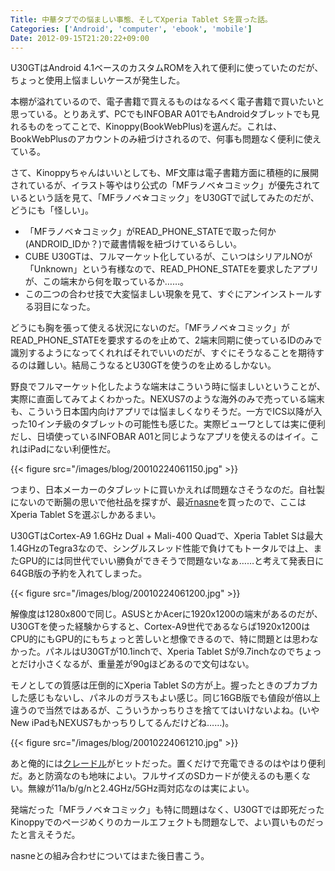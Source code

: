 ```yaml
---
Title: 中華タブでの悩ましい事態、そしてXperia Tablet Sを買った話。
Categories: ['Android', 'computer', 'ebook', 'mobile']
Date: 2012-09-15T21:20:22+09:00
---
```


U30GTはAndroid 4.1ベースのカスタムROMを入れて便利に使っていたのだが、ちょっと使用上悩ましいケースが発生した。

本棚が溢れているので、電子書籍で買えるものはなるべく電子書籍で買いたいと思っている。とりあえず、PCでもINFOBAR A01でもAndroidタブレットでも見れるものをってことで、Kinoppy(BookWebPlus)を選んだ。これは、BookWebPlusのアカウントのみ紐づけされるので、何事も問題なく便利に使えている。

さて、Kinoppyちゃんはいいとしても、MF文庫は電子書籍方面に積極的に展開されているが、イラスト等やはり公式の「MFラノベ☆コミック」が優先されているという話を見て、「MFラノベ☆コミック」をU30GTで試してみたのだが、どうにも「怪しい」。


<!-- more -->


<ul>
	<li>「MFラノベ☆コミック」がREAD_PHONE_STATEで取った何か(ANDROID_IDか？)で蔵書情報を紐づけているらしい。</li>
	<li>CUBE U30GTは、フルマーケット化しているが、こいつはシリアルNOが「Unknown」という有様なので、READ_PHONE_STATEを要求したアプリが、この端末から何を取っているか……。</li>
	<li>この二つの合わせ技で大変悩ましい現象を見て、すぐにアンインストールする羽目になった。</li>
</ul>
どうにも胸を張って使える状況にないのだ。「MFラノベ☆コミック」がREAD_PHONE_STATEを要求するのを止めて、2端末同期に使っているIDのみで識別するようになってくれればそれでいいのだが、すぐにそうなることを期待するのは難しい。結局こうなるとU30GTを使うのを止めるしかない。

野良でフルマーケット化したような端末はこういう時に悩ましいということが、実際に直面してみてよくわかった。NEXUS7のような海外のみで売っている端末も、こういう日本国内向けアプリでは悩ましくなりそうだ。一方でICS以降が入った10インチ級のタブレットの可能性も感じた。実際ビューワとしては実に便利だし、日頃使っているINFOBAR A01と同じようなアプリを使えるのはイイ。これはiPadにない利便性だ。

{{< figure src="/images/blog/20010224061150.jpg" >}}

つまり、日本メーカーのタブレットに買いかえれば問題なさそうなのだ。自社製にないので断腸の思いで他社品を探すが、最近<a href="http://www.jp.playstation.com/nasne/">nasne</a>を買ったので、ここはXperia Tablet Sを選ぶしかあるまい。

U30GTはCortex-A9 1.6GHz Dual + Mali-400 Quadで、Xperia Tablet Sは最大1.4GHzのTegra3なので、シングルスレッド性能で負けてもトータルでは上、またGPU的には同世代でいい勝負ができそうで問題ないなぁ……と考えて発表日に64GB版の予約を入れてしまった。

{{< figure src="/images/blog/20010224061200.jpg" >}}

解像度は1280x800で同じ。ASUSとかAcerに1920x1200の端末があるのだが、U30GTを使った経験からすると、Cortex-A9世代であるならば1920x1200はCPU的にもGPU的にもちょっと苦しいと想像できるので、特に問題とは思わなかった。パネルはU30GTが10.1inchで、Xperia Tablet Sが9.7inchなのでちょっとだけ小さくなるが、重量差が90gほどあるので文句はない。

モノとしての質感は圧倒的にXperia Tablet Sの方が上。握ったときのブカブカした感じもないし、パネルのガラスもよい感じ。同じ16GB版でも値段が倍以上違うので当然ではあるが、こういうかっちりさを捨ててはいけないよね。(いやNew iPadもNEXUS7もかっちりしてるんだけどね……)。

{{< figure src="/images/blog/20010224061210.jpg" >}}

あと俺的には<a href="http://www.sony.jp/tablet/products/SGPDS2/">クレードル</a>がヒットだった。置くだけで充電できるのはやはり便利だ。あと防滴なのも地味によい。フルサイズのSDカードが使えるのも悪くない。無線が11a/b/g/nと2.4GHz/5GHz両対応なのは実によい。

発端だった「MFラノベ☆コミック」も特に問題はなく、U30GTでは即死だったKinoppyでのページめくりのカールエフェクトも問題なしで、よい買いものだったと言えそうだ。

nasneとの組み合わせについてはまた後日書こう。
